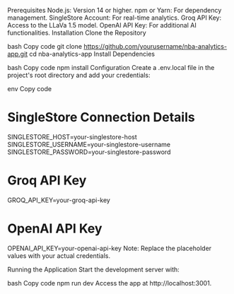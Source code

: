 Prerequisites
Node.js: Version 14 or higher.
npm or Yarn: For dependency management.
SingleStore Account: For real-time analytics.
Groq API Key: Access to the LLaVa 1.5 model.
OpenAI API Key: For additional AI functionalities.
Installation
Clone the Repository

bash
Copy code
git clone https://github.com/yourusername/nba-analytics-app.git
cd nba-analytics-app
Install Dependencies

bash
Copy code
npm install
Configuration
Create a .env.local file in the project's root directory and add your credentials:

env
Copy code
# SingleStore Connection Details
SINGLESTORE_HOST=your-singlestore-host
SINGLESTORE_USERNAME=your-singlestore-username
SINGLESTORE_PASSWORD=your-singlestore-password

# Groq API Key
GROQ_API_KEY=your-groq-api-key

# OpenAI API Key
OPENAI_API_KEY=your-openai-api-key
Note: Replace the placeholder values with your actual credentials.

Running the Application
Start the development server with:

bash
Copy code
npm run dev
Access the app at http://localhost:3001.